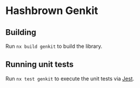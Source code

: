 # Hashbrown Genkit

## Building

Run `nx build genkit` to build the library.

## Running unit tests

Run `nx test genkit` to execute the unit tests via [Jest](https://jestjs.io).
